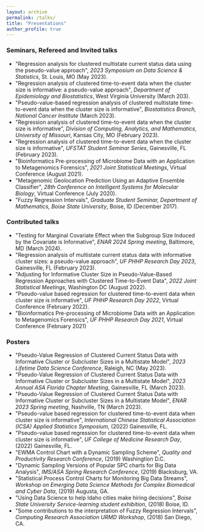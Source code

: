 ```yaml
---
layout: archive
permalink: /talks/
title: "Presentations"
author_profile: true
---
```


### Seminars, Refereed and Invited talks

- "Regression analysis for clustered multistate current status data using the pseudo-value approach", *2023 Symposium on Data Science \& Statistics*,  St. Louis, MO (May 2023).
- "Regression analysis of clustered time-to-event data when the cluster size is informative: a pseudo-value approach", *Department of Epidemiology and Biostatistics*, West Virginia University (March 203).
- "Pseudo-value-based regression analysis of clustered multistate time-to-event data when the cluster size is informative", *Biostatistics Branch, National Cancer Institute* (March 2023).
- "Regression analysis of clustered time-to-event data when the cluster size is informative", *Division of Computing, Analytics, and Mathematics, University of Missouri*, Kansas City, MO (February 2023).
- "Regression analysis of clustered time-to-event data when the cluster size is informative", *UFSTAT Student Seminar Series*, Gainesville, FL (February 2023).
- "Bioinformatics Pre-processing of Microbiome Data with an Application to Metagenomics Forensics", *2021 Joint Statistical Meetings*, Virtual Conference (August 2021).
- "Metagenomic Geolocation Prediction Using an Adaptive Ensemble Classifier", *28th Conference on  Intelligent Systems for Molecular Biology*, Virtual Conference (July 2020).
- "Fuzzy Regression Intervals", *Graduate Student Seminar, Department of Mathematics, Boise State University*, Boise, ID (December 2017).

### Contributed talks

- "Testing for Marginal Covariate Effect when the Subgroup Size Induced by the Covariate is Informative", *ENAR 2024 Spring meeting*,  Baltimore, MD (March 2024).
- "Regression analysis of multistate current status data with informative cluster sizes: a pseudo-value approach", *UF PHHP Research Day 2023*, Gainesville, FL (February 2023).
- "Adjusting for Informative Cluster Size in Pseudo-Value-Based Regression Approaches with Clustered Time-to-Event Data", *2022 Joint Statistical Meetings*, Washington DC (August 2022).
- "Pseudo-value based regression for clustered time-to-event data when cluster size is informative", *UF PHHP Research Day 2022*, Virtual Conference (February 2022).
- "Bioinformatics Pre-processing of Microbiome Data with an Application to Metagenomics Forensics", *UF PHHP Research Day 2021*, Virtual Conference (February 2021)
  
### Posters

- "Pseudo-Value Regression of Clustered Current Status Data with Informative Cluster or Subcluster Sizes in a Multistate Model", *2023 Lifetime Data Science Conference*,  Raleigh, NC (May 2023).
- "Pseudo-Value Regression of Clustered Current Status Data with Informative Cluster or Subcluster Sizes in a Multistate Model", *2023 Annual ASA Florida Chapter Meeting*,  Gainesville, FL (March 2023).
- "Pseudo-Value Regression of Clustered Current Status Data with Informative Cluster or Subcluster Sizes in a Multistate Model", *ENAR 2023 Spring meeting*,  Nashville, TN (March 2023).
- "Pseudo-value based regression for clustered time-to-event data when cluster size is informative", *International Chinese Statistical Association (ICSA) Applied Statistics Symposium*, (2022) Gainesville, FL.
- "Pseudo-value based regression for clustered time-to-event data when cluster size is informative", *UF College of Medicine Research Day*, (2022) Gainesville, FL.
- "EWMA Control Chart with a Dynamic Sampling Scheme", *Quality and Productivity Research Conference*, (2019) Washingtion D.C.
- "Dynamic Sampling Versions of Popular SPC charts for Big Data Analysis", *IMS/ASA Spring Research Conference*, (2019) Blacksburg, VA.
- "Statistical Process Control Charts for Monitoring Big Data Streams", *Workshop on Emerging Data Science Methods for Complex Biomedical and Cyber Data*, (2019) Augusta, GA.
- "Using Data Science to help Idaho cities make hiring decisions", *Boise State University Service-learning student exhibition*, (2018) Boise, ID.
- "Some contributions to the interpretation of Fuzzy Regression Intervals", *Computing Research Association URMD Workshop*, (2018) San Diego, CA.
